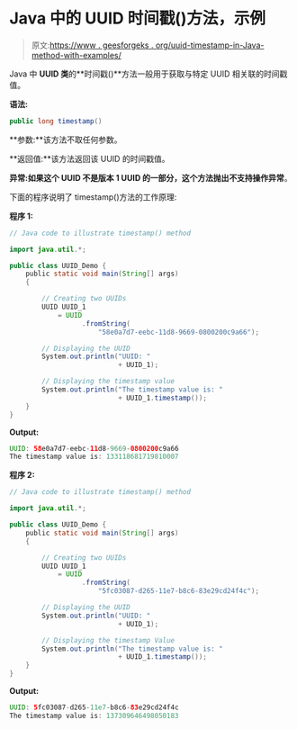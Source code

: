 # Java 中的 UUID 时间戳()方法，示例

> 原文:[https://www . geesforgeks . org/uuid-timestamp-in-Java-method-with-examples/](https://www.geeksforgeeks.org/uuid-timestamp-method-in-java-with-examples/)

Java 中 **UUID 类**的**时间戳()**方法一般用于获取与特定 UUID 相关联的时间戳值。

**语法:**

```java
public long timestamp()
```

**参数:**该方法不取任何参数。

**返回值:**该方法返回该 UUID 的时间戳值。

**异常:**如果这个 UUID 不是版本 1 UUID 的一部分，这个方法抛出**不支持操作异常**。

下面的程序说明了 timestamp()方法的工作原理:

**程序 1:**

```java
// Java code to illustrate timestamp() method

import java.util.*;

public class UUID_Demo {
    public static void main(String[] args)
    {

        // Creating two UUIDs
        UUID UUID_1
            = UUID
                  .fromString(
                      "58e0a7d7-eebc-11d8-9669-0800200c9a66");

        // Displaying the UUID
        System.out.println("UUID: "
                           + UUID_1);

        // Displaying the timestamp value
        System.out.println("The timestamp value is: "
                           + UUID_1.timestamp());
    }
}
```

**Output:**

```java
UUID: 58e0a7d7-eebc-11d8-9669-0800200c9a66
The timestamp value is: 133118681719810007

```

**程序 2:**

```java
// Java code to illustrate timestamp() method

import java.util.*;

public class UUID_Demo {
    public static void main(String[] args)
    {

        // Creating two UUIDs
        UUID UUID_1
            = UUID
                  .fromString(
                      "5fc03087-d265-11e7-b8c6-83e29cd24f4c");

        // Displaying the UUID
        System.out.println("UUID: "
                           + UUID_1);

        // Displaying the timestamp Value
        System.out.println("The timestamp value is: "
                           + UUID_1.timestamp());
    }
}
```

**Output:**

```java
UUID: 5fc03087-d265-11e7-b8c6-83e29cd24f4c
The timestamp value is: 137309646498050183

```